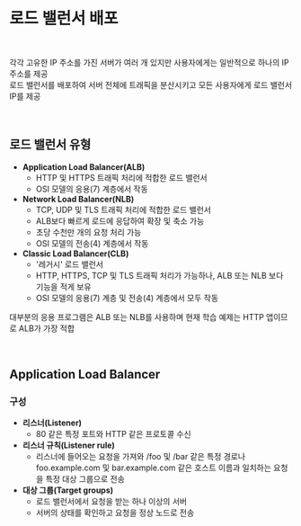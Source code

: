 # 로드 밸런서 배포

<br>

각각 고유한 IP 주소를 가진 서버가 여러 개 있지만 사용자에게는 일반적으로 하나의 IP 주소를 제공  
로드 밸런서를 배포하여 서버 전체에 트래픽을 분산시키고 모든 사용자에게 로드 밸런서 IP를 제공

<br>

## 로드 밸런서 유형
- **Application Load Balancer(ALB)**
  - HTTP 및 HTTPS 트래픽 처리에 적합한 로드 밸런서
  - OSI 모델의 응용(7) 계층에서 작동
- **Network Load Balancer(NLB)**
  - TCP, UDP 및 TLS 트래픽 처리에 적합한 로드 밸런서
  - ALB보다 빠르게 로드에 응답하여 확장 및 축소 가능
  - 초당 수천만 개의 요청 처리 가능
  - OSI 모델의 전송(4) 계층에서 작동
- **Classic Load Balancer(CLB)**
  - '레거시' 로드 밸런서
  - HTTP, HTTPS, TCP 및 TLS 트래픽 처리가 가능하나, ALB 또는 NLB 보다 기능을 적게 보유
  - OSI 모델의 응용(7) 계층 및 전송(4) 계층에서 모두 작동

대부분의 응용 프로그램은 ALB 또는 NLB를 사용하며 현재 학습 예제는 HTTP 앱이므로 ALB가 가장 적합

<br>

## Application Load Balancer
### 구성
- **리스너(Listener)**
  - 80 같은 특정 포트와 HTTP 같은 프로토콜 수신
- **리스너 규칙(Listener rule)**
  - 리스너에 들어오는 요청을 가져와 /foo 및 /bar 같은 특정 경로나  
    foo.example.com 및 bar.example.com 같은 호스트 이름과 일치하는 요청을 특정 대상 그룹으로 전송
- **대상 그룹(Target groups)**
  - 로드 밸런서에서 요청을 받는 하나 이상의 서버
  - 서버의 상태를 확인하고 요청을 정상 노드로 전송

